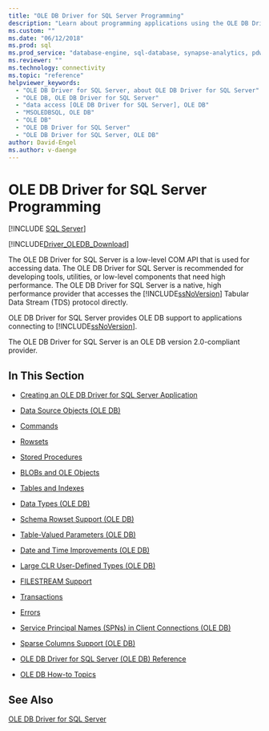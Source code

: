 ```yaml
---
title: "OLE DB Driver for SQL Server Programming"
description: "Learn about programming applications using the OLE DB Driver for SQL Server, which implements the OLE DB API to enable applications to connect to the database."
ms.custom: ""
ms.date: "06/12/2018"
ms.prod: sql
ms.prod_service: "database-engine, sql-database, synapse-analytics, pdw"
ms.reviewer: ""
ms.technology: connectivity
ms.topic: "reference"
helpviewer_keywords: 
  - "OLE DB Driver for SQL Server, about OLE DB Driver for SQL Server"
  - "OLE DB, OLE DB Driver for SQL Server"
  - "data access [OLE DB Driver for SQL Server], OLE DB"
  - "MSOLEDBSQL, OLE DB"
  - "OLE DB"
  - "OLE DB Driver for SQL Server"
  - "OLE DB Driver for SQL Server, OLE DB"
author: David-Engel
ms.author: v-daenge
---
```

# OLE DB Driver for SQL Server Programming
[!INCLUDE [SQL Server](../../../includes/applies-to-version/sql-asdb-asdbmi-asa-pdw.md)]

[!INCLUDE[Driver_OLEDB_Download](../../../includes/driver_oledb_download.md)]

  The OLE DB Driver for SQL Server is a low-level COM API that is used for accessing data. The OLE DB Driver for SQL Server is recommended for developing tools, utilities, or low-level components that need high performance. The OLE DB Driver for SQL Server is a native, high performance provider that accesses the [!INCLUDE[ssNoVersion](../../../includes/ssnoversion-md.md)] Tabular Data Stream (TDS) protocol directly.  
  
 OLE DB Driver for SQL Server provides OLE DB support to applications connecting to [!INCLUDE[ssNoVersion](../../../includes/ssnoversion-md.md)].  
  
 The OLE DB Driver for SQL Server is an OLE DB version 2.0-compliant provider.  
  
## In This Section  
  
-   [Creating an OLE DB Driver for SQL Server Application](../../oledb/ole-db-driver/creating-a-oledb-driver-for-sql-server-application.md)  
  
-   [Data Source Objects &#40;OLE DB&#41;](../../oledb/ole-db-data-source-objects/data-source-objects-ole-db.md)  
  
-   [Commands](../../oledb/ole-db-commands/commands.md)  
  
-   [Rowsets](../../oledb/ole-db-rowsets/rowsets.md)  
  
-   [Stored Procedures](../../oledb/ole-db/stored-procedures.md)  
  
-   [BLOBs and OLE Objects](../../oledb/ole-db-blobs/blobs-and-ole-objects.md)  
  
-   [Tables and Indexes](../../oledb/ole-db-tables-indexes/tables-and-indexes.md)  
  
-   [Data Types &#40;OLE DB&#41;](../../oledb/ole-db-data-types/data-types-ole-db.md)  
  
-   [Schema Rowset Support &#40;OLE DB&#41;](../../oledb/ole-db/schema-rowset-support-ole-db.md)  
  
-   [Table-Valued Parameters &#40;OLE DB&#41;](../../oledb/ole-db-table-valued-parameters/table-valued-parameters-ole-db.md)  
  
-   [Date and Time Improvements &#40;OLE DB&#41;](../../oledb/ole-db-date-time/date-and-time-improvements-ole-db.md)  
  
-   [Large CLR User-Defined Types &#40;OLE DB&#41;](../../oledb/ole-db/large-clr-user-defined-types-ole-db.md)  
  
-   [FILESTREAM Support](../../oledb/features/filestream-support.md)  
  
-   [Transactions](../../oledb/ole-db-transactions/transactions.md)  
  
-   [Errors](../../oledb/ole-db-errors/errors.md)  
  
-   [Service Principal Names &#40;SPNs&#41; in Client Connections &#40;OLE DB&#41;](../../oledb/ole-db/service-principal-names-spns-in-client-connections-ole-db.md)  
  
-   [Sparse Columns Support &#40;OLE DB&#41;](../../oledb/ole-db/sparse-columns-support-ole-db.md)  
  
-   [OLE DB Driver for SQL Server &#40;OLE DB&#41; Reference](../../oledb/ole-db-interfaces/oledb-driver-for-sql-server-ole-db-interfaces.md)  
  
-   [OLE DB How-to Topics](../../oledb/ole-db-how-to/ole-db-how-to-topics.md)  
  
## See Also  
 [OLE DB Driver for SQL Server](../../oledb/oledb-driver-for-sql-server.md)  
  
  

